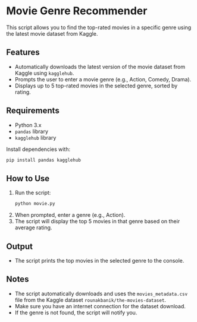 # Movie Genre Recommender

This script allows you to find the top-rated movies in a specific genre using the latest movie dataset from Kaggle.

## Features
- Automatically downloads the latest version of the movie dataset from Kaggle using `kagglehub`.
- Prompts the user to enter a movie genre (e.g., Action, Comedy, Drama).
- Displays up to 5 top-rated movies in the selected genre, sorted by rating.

## Requirements
- Python 3.x
- `pandas` library
- `kagglehub` library

Install dependencies with:
```sh
pip install pandas kagglehub
```

## How to Use
1. Run the script:
   ```sh
   python movie.py
   ```
2. When prompted, enter a genre (e.g., Action).
3. The script will display the top 5 movies in that genre based on their average rating.

## Output
- The script prints the top movies in the selected genre to the console.

## Notes
- The script automatically downloads and uses the `movies_metadata.csv` file from the Kaggle dataset `rounakbanik/the-movies-dataset`.
- Make sure you have an internet connection for the dataset download.
- If the genre is not found, the script will notify you.
